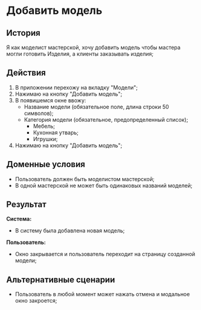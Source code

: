 # Добавить модель
## История 
Я как моделист мастерской, хочу добавить модель чтобы мастера могли готовить Изделия, а клиенты заказывать изделия;

## Действия
1. В приложении перехожу на вкладку "Модели";
2. Нажимаю на кнопку "Добавить модель";
3. В появишемся окне ввожу:
    - Название модели (обязательное поле, длина строки 50 символов);
    - Категория модели (обязательное, предопределенный список);
        - Мебель; 
        - Кухонная утварь; 
        - Игрушки;
4. Нажимаю на кнопку "Добавить модель";

## Доменные условия
 - Пользователь должен быть моделистом мастерской;
 - В одной мастерской не может быть одинаковых названий моделей;
 
## Результат
**Система:**
- В систему была добавлена новая модель;

**Пользователь:**
- Окно закрывается и пользователь переходит на страницу созданной модели;

## Альтернативные сценарии
- Пользователь в любой момент может нажать отмена и модальное окно закроется;